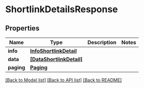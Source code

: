# ShortlinkDetailsResponse


## Properties
Name | Type | Description | Notes
------------ | ------------- | ------------- | -------------
**info** | [**InfoShortlinkDetail**](InfoShortlinkDetail.md) |  | 
**data** | [**[DataShortlinkDetail]**](DataShortlinkDetail.md) |  | 
**paging** | [**Paging**](Paging.md) |  | 


[[Back to Model list]](../../README.md#models) [[Back to API list]](../../README.md#available-methods) [[Back to README]](../../README.md)


